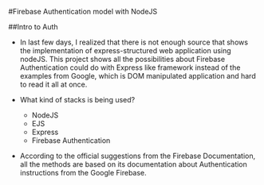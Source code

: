 #Firebase Authentication model with NodeJS

##Intro to Auth

* In last few days, I realized that there is not enough source that shows the implementation of express-structured web application using nodeJS. This project shows all the possibilities about Firebase Authentication could do with Express like framework instead of the examples from Google, which is DOM manipulated application and hard to read it all at once.

* What kind of stacks is being used?
    * NodeJS
    * EJS
    * Express
    * Firebase Authentication

* According to the official suggestions from the Firebase Documentation, all the methods are based on its documentation about Authentication instructions from the Google Firebase.
